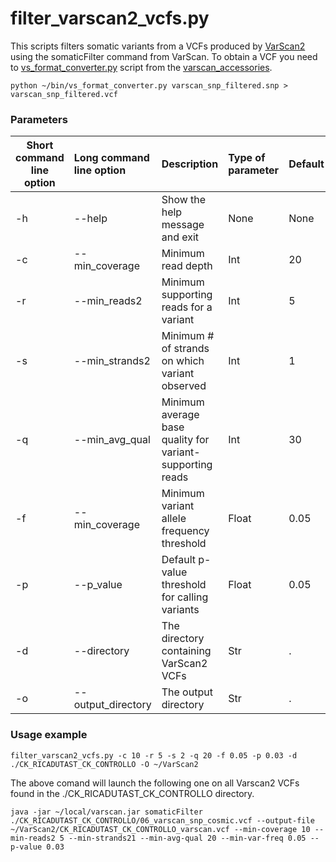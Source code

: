 # filter_varscan2_vcfs.py

This scripts filters somatic variants from a VCFs produced by [VarScan2](http://varscan.sourceforge.net/) using the somaticFilter command from VarScan.
To obtain a VCF you need to [vs_format_converter.py](https://github.com/alexcoppe/varscan_accessories) 
script from the [varscan_accessories](https://github.com/alexcoppe/varscan_accessories).

```
python ~/bin/vs_format_converter.py varscan_snp_filtered.snp > varscan_snp_filtered.vcf
```

### Parameters

| Short command line option | Long command line option | Description | Type of parameter | Default |
| ------------- |:-------------| :-------------| :-------------| :-------------|
| -h | --help | Show the help message and exit | None | None |
| -c | --min_coverage| Minimum read depth | Int | 20 |
| -r | --min_reads2 | Minimum supporting reads for a variant | Int | 5 |
| -s | --min_strands2 | Minimum # of strands on which variant observed | Int | 1 |
| -q | --min_avg_qual | Minimum average base quality for variant-supporting reads | Int | 30 |
| -f | --min_coverage | Minimum variant allele frequency threshold | Float | 0.05 |
| -p | --p_value | Default p-value threshold for calling variants | Float | 0.05 |
| -d | --directory | The directory containing VarScan2 VCFs | Str | . |
| -o | --output_directory | The output directory | Str | . |

### Usage example

```
filter_varscan2_vcfs.py -c 10 -r 5 -s 2 -q 20 -f 0.05 -p 0.03 -d ./CK_RICADUTAST_CK_CONTROLLO -O ~/VarScan2
```

The above comand will launch the following one on all Varscan2 VCFs found in the ./CK_RICADUTAST_CK_CONTROLLO directory.

```
java -jar ~/local/varscan.jar somaticFilter ./CK_RICADUTAST_CK_CONTROLLO/06_varscan_snp_cosmic.vcf --output-file ~/VarScan2/CK_RICADUTAST_CK_CONTROLLO_varscan.vcf --min-coverage 10 --min-reads2 5 --min-strands21 --min-avg-qual 20 --min-var-freq 0.05 --p-value 0.03
```
